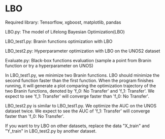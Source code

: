 # LBO
Required library: Tensorflow, xgboost, matplotlib, pandas

LBO.py: The model of Lifelong Bayesian Optimization(LBO)

LBO_test1.py: Branin functions optimization with LBO

LBO_test2.py: Hyperparameter optimization with LBO on the UNOS2 dataset

Evaluate.py: Black-box functions evaluation (sample a point from Branin function or try a hyperparameter on UNOS)

In LBO_test1.py, we minimize two Branin functions. LBO should minimize the second function faster than the first function. When the program finishes running, it will generate a plot comparing the optimization trajectory of the two Branin functions, denoted by 'f_0: No Transfer' and 'f_1: Transfer'. We expect to see 'f_1: Transfer' will converge faster than 'f_0: No Transfer'.

LBO_test2.py is similar to LBO_test1.py. We optimize the AUC on the UNOS dataset twice. We expect to see the AUC of 'f_1: Transfer' will converge faster than 'f_0: No Transfer'.

If you want to try LBO on other datasets, replace the data "X_train" and "Y_train" in LBO_test2.py by another dataset.

